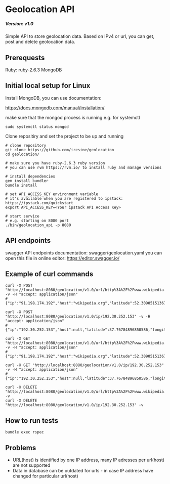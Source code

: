 Geolocation API
=============
##### Version: v1.0

Simple API to store geolocation data.
Based on IPv4 or url, you can get, post and delete geolocation data.

Prerequests
-------------
Ruby: ruby-2.6.3
MongoDB

Initial local setup for Linux
-------------

Install MongoDB, you can use documentation:

https://docs.mongodb.com/manual/installation/

make sure that the mongod process is running
e.g. for systemctl
```
sudo systemctl status mongod
```
Clone repositiry and set the project to be up and running
```
# clone repository
git clone https://github.com/iresine/geolocation
cd geolocation/

# make sure you have ruby-2.6.3 ruby version
# you can use rvm https://rvm.io/ to install ruby and manage versions

# install dependencies
gem install bundler
bundle install

# set API_ACCESS_KEY environment variable
# it's available when you are registered to ipstack: https://ipstack.com/quickstart
export API_ACCESS_KEY=<Your ipstack API Access Key>

# start service
# e.g. starting on 8080 port
./bin/geolocation_api -p 8080
```

API endpoints
----------------
swagger API endpoints documentation:
swagger/geolocation.yaml
you can open this file in online editor: https://editor.swagger.io/

Example of curl commands
-------------
```
curl -X POST "http://localhost:8080/geolocation/v1.0/url/http%3A%2F%2Fwww.wikipedia.org%2Fwiki%2FURL" -v -H "accept: application/json"
# {"ip":"91.198.174.192","host":"wikipedia.org","latitude":52.309051513671875,"longitude":4.940189838409424}

curl -X POST "http://localhost:8080/geolocation/v1.0/ip/192.30.252.153" -v -H "accept: application/json"
# {"ip":"192.30.252.153","host":null,"latitude":37.76784896850586,"longitude":-122.39286041259766}

curl -X GET "http://localhost:8080/geolocation/v1.0/url/http%3A%2F%2Fwww.wikipedia.org%2Fwiki%2FURL" -v -H "accept: application/json"
# {"ip":"91.198.174.192","host":"wikipedia.org","latitude":52.309051513671875,"longitude":4.940189838409424}

curl -X GET "http://localhost:8080/geolocation/v1.0/ip/192.30.252.153" -v -H "accept: application/json"
# {"ip":"192.30.252.153","host":null,"latitude":37.76784896850586,"longitude":-122.39286041259766}

curl -X DELETE "http://localhost:8080/geolocation/v1.0/url/http%3A%2F%2Fwww.wikipedia.org%2Fwiki%2FURL" -v
curl -X DELETE "http://localhost:8080/geolocation/v1.0/ip/192.30.252.153" -v
```

How to run tests
----------------
```
bundle exec rspec
```

Problems
--------
* URL(host) is identified by one IP address, many IP adresses per url(host) are not supported
* Data in database can be outdated for urls - in case IP address have changed for particular url(host)
